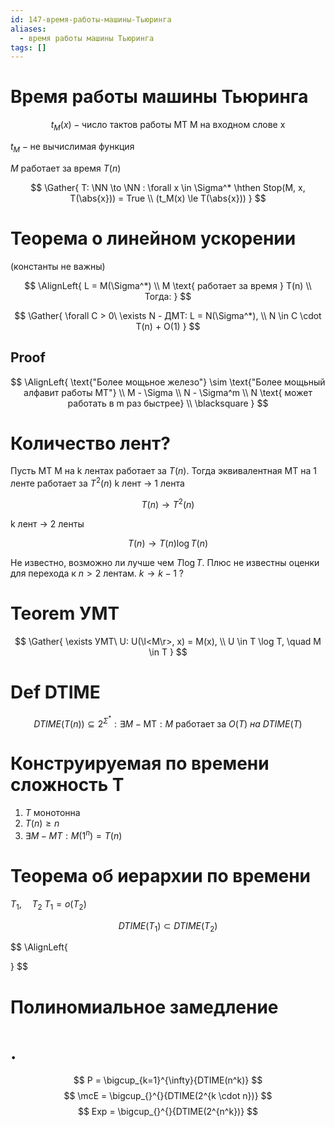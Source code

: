 ```yaml
---
id: 147-время-работы-машины-Тьюринга
aliases:
  - время работы машины Тьюринга
tags: []
---
```

# Время работы машины Тьюринга

$$
t_M(x) - \text{число тактов работы МТ M на входном слове x}
$$

$t_M - \text{не вычислимая функция}$

$M \text{ работает за время } T(n)$

$$
\Gather{
T: \NN \to \NN : \forall x \in \Sigma^* \hthen
Stop(M, x, T(\abs{x})) = True  \\
(t_M(x) \le T(\abs{x}))
}
$$

# Теорема о линейном ускорении

(константы не важны)

$$
\AlignLeft{
L = M(\Sigma^*) \\
M \text{ работает за время } T(n) \\
Тогда:
}
$$

$$
\Gather{
\forall C > 0\ \exists N - ДМТ: L = N(\Sigma^*), \\
N \in C \cdot T(n) + O(1)
}
$$

## Proof

$$
\AlignLeft{
\text{"Более мощьное железо"} \sim \text{"Более мощьный алфавит работы МТ"} \\
M - \Sigma \\
N - \Sigma^m \\
N \text{ может работать в m раз быстрее} \\
\blacksquare
}
$$

# Количество лент?

Пусть МТ M на k лентах работает за $T(n)$.
Тогда эквивалентная МТ на 1 ленте работает за $T^2(n)$
k лент $\to$ 1 лента

$$
T(n) \to T^2(n)
$$

k лент $\to$ 2 ленты

$$
T(n) \to T(n) \log{T(n)}
$$

Не известно, возможно ли лучше чем $T \log T$.
Плюс не известны оценки для перехода к $n > 2$ лентам.
$k \to k-1$ ?

# Teorem УМТ

$$
\Gather{
\exists УМТ\ U: U(\l<M\r>, x) = M(x), \\
U \in T \log T, \quad M \in T
}
$$

# Def DTIME

$$
DTIME(T(n)) \subseteq 2^{\Sigma^*} : \exists M - \text{MТ} : M\ \text{работает за}\ O(T)\ на\ DTIME(T)
$$

# Конструируемая по времени сложность T

1. $T$ монотонна
2. $T(n) \ge n$
3. $\exists M - МТ: M(1^n) = T(n)$

# Теорема об иерархии по времени

$T_1, \quad T_2$
$T_1 = o(T_2)$

$$
DTIME(T_1) \subset DTIME(T_2)
$$

$$
\AlignLeft{

}
$$
# Полиномиальное замедление
# .
$$
P = \bigcup_{k=1}^{\infty}{DTIME(n^k)}
$$
$$
\mcE = \bigcup_{}^{}{DTIME(2^{k \cdot n})}
$$
$$
Exp = \bigcup_{}^{}{DTIME(2^{n^k})}
$$
